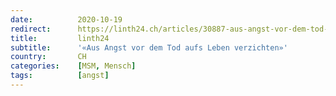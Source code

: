 ```yaml
---
date:          2020-10-19
redirect:      https://linth24.ch/articles/30887-aus-angst-vor-dem-tod-aufs-leben-verzichten
title:         linth24
subtitle:      '«Aus Angst vor dem Tod aufs Leben verzichten»'
country:       CH
categories:    [MSM, Mensch]
tags:          [angst]
---
```

